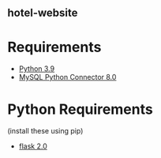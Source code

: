 ## hotel-website

# Requirements
* [Python 3.9](https://www.python.org/downloads/)
* [MySQL Python Connector 8.0](https://dev.mysql.com/downloads/connector/python/)

# Python Requirements
(install these using pip)
* [flask 2.0](https://pypi.org/project/Flask/)